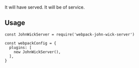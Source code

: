 It will have served. It will be of service.

## Usage

```
const JohnWickServer = require('webpack-john-wick-server')

const webpackConfig = {
  plugins: [
    new JohnWickServer(),
  ],
}
```
